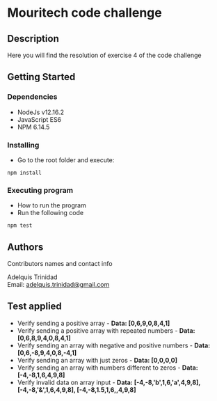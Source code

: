 # Mouritech code challenge


## Description

Here you will find the resolution of exercise 4 of the code challenge

## Getting Started

### Dependencies

* NodeJs v12.16.2
* JavaScript ES6
* NPM 6.14.5

### Installing

* Go to the root folder and execute:
```
npm install
```

### Executing program

* How to run the program
* Run the following code
```
npm test
```

## Authors

Contributors names and contact info

Adelquis Trinidad  
Email: adelquis.trinidad@gmail.com

## Test applied

* Verify sending a positive array - **Data: [0,6,9,0,8,4,1]** 
* Verify sending a positive array with repeated numbers - **Data: [0,6,8,9,4,0,8,4,1]** 
* Verify sending an array with negative and positive numbers - **Data: [0,6,-8,9,4,0,8,-4,1]** 
* Verify sending an array with just zeros - **Data: [0,0,0,0]** 
* Verify sending an array with numbers different to zeros - **Data: [-4,-8,1,6,4,9,8]** 
* Verify invalid data on array input - 
    **Data: [-4,-8,'b',1,6,'a',4,9,8], [-4,-8,'&',1,6,4,9,8], [-4,-8,1.5,1,6,,4,9,8]** 